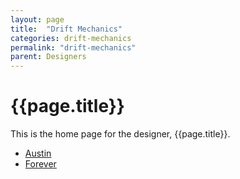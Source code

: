 ```yaml
---
layout: page
title:  "Drift Mechanics"
categories: drift-mechanics
permalink: "drift-mechanics"
parent: Designers
---
```

# {{page.title}}

This is the home page for the designer, {{page.title}}.

- [Austin](/drift-mechanics/austin)
- [Forever](/drift-mechanics/forever)

